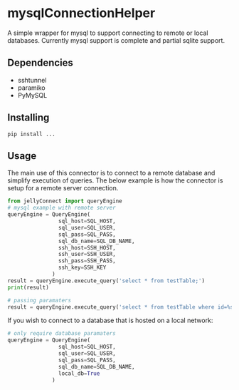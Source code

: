 # mysqlConnectionHelper
A simple wrapper for mysql to support connecting to remote or local databases. Currently mysql support is complete and partial sqlite support.

## Dependencies
- sshtunnel
- paramiko
- PyMySQL

## Installing
```
pip install ...
```

## Usage

The main use of this connector is to connect to a remote database and simplify execution of queries. The below example is how the connector is setup for a remote server connection.
```python
from jellyConnect import queryEngine
# mysql example with remote server
queryEngine = QueryEngine(
                sql_host=SQL_HOST,
                sql_user=SQL_USER, 
                sql_pass=SQL_PASS, 
                sql_db_name=SQL_DB_NAME, 
                ssh_host=SSH_HOST, 
                ssh_user=SSH_USER, 
                ssh_pass=SSH_PASS, 
                ssh_key=SSH_KEY
              )
result = queryEngine.execute_query('select * from testTable;')
print(result)

# passing paramaters
result = queryEngine.execute_query('select * from testTable where id=%s;', values=(id,))
```

If you wish to connect to a database that is hosted on a local network:
```python
# only require database paramaters
queryEngine = QueryEngine(
                sql_host=SQL_HOST,
                sql_user=SQL_USER, 
                sql_pass=SQL_PASS, 
                sql_db_name=SQL_DB_NAME,
                local_db=True
              )
```